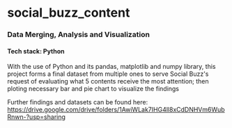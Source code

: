 # social_buzz_content
### Data Merging, Analysis and Visualization 
#### Tech stack: Python

With the use of Python and its pandas, matplotlib and numpy library, this project forms a final 
dataset from multiple ones to serve Social Buzz's request of evaluating what 5 contents receive the 
most attention; then ploting necessary bar and pie chart to visualize the findings

Further findings and datasets can be found here: https://drive.google.com/drive/folders/1AwiWLak7IHG4ll8xCdDNHVm6WubRnwn-?usp=sharing
